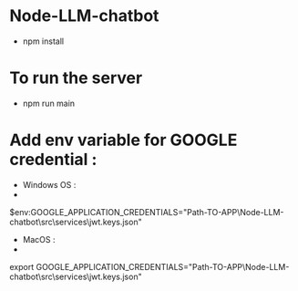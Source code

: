 # Node-LLM-chatbot

- npm install 

# To run the server

- npm run main

# Add env variable for GOOGLE credential :
- Windows OS :
- 
$env:GOOGLE_APPLICATION_CREDENTIALS="Path-TO-APP\Node-LLM-chatbot\src\services\jwt.keys.json"

- MacOS :
- 
export GOOGLE_APPLICATION_CREDENTIALS="Path-TO-APP\Node-LLM-chatbot\src\services\jwt.keys.json"
